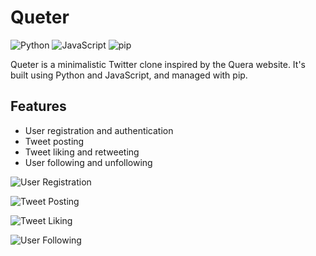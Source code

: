 # Queter

![Python](https://img.shields.io/badge/Python-3776AB?style=for-the-badge&logo=python&logoColor=white)
![JavaScript](https://img.shields.io/badge/JavaScript-F7DF1E?style=for-the-badge&logo=javascript&logoColor=black)
![pip](https://img.shields.io/badge/pip-3775A9?style=for-the-badge&logo=pypi&logoColor=white)

Queter is a minimalistic Twitter clone inspired by the Quera website. It's built using Python and JavaScript, and managed with pip.

## Features

- User registration and authentication
- Tweet posting
- Tweet liking and retweeting
- User following and unfollowing

![User Registration](https://img.shields.io/badge/Feature-User_Registration-<COLOR>?style=for-the-badge)

![Tweet Posting](https://img.shields.io/badge/Feature-Tweet_Posting-<COLOR>?style=for-the-badge)

![Tweet Liking](https://img.shields.io/badge/Feature-Tweet_Liking-<COLOR>?style=for-the-badge)

![User Following](https://img.shields.io/badge/Feature-User_Following-<COLOR>?style=for-the-badge)
